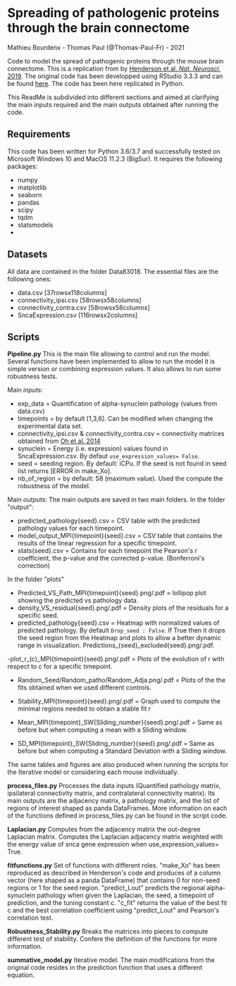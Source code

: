 # Spreading of pathologenic proteins through the brain connectome
Mathieu Bourdenx - Thomas Paul (@Thomas-Paul-Fr) - 2021

Code to model the spread of pathogenic proteins through the mouse brain connectome. This is a replication from by [Henderson et al. *Nat. Neurosci*, 2019](https://www.nature.com/articles/s41593-019-0457-5). The original code has been developped using RStudio 3.3.3 and can be found [here](https://github.com/ejcorn/connectome_diffusion). The code has been here replicated in Python. 

This ReadMe is subdivided into different sections and aimed at clarifying the main inputs required and the main outputs obtained after running the code.

## Requirements
This code has been written for Python 3.6/3.7 and successfully tested on Microsoft Windows 10 and MacOS 11.2.3 (BigSur). 
It requires the following packages:
- numpy
- matplotlib
- seaborn		
- pandas
- scipy
- tqdm
- statsmodels
- 
## Datasets
All data are contained in the folder Data83018. The essential files are the following ones:
- data.csv [37rowsx118columns]
- connectivity_ipsi.csv [58rowsx58columns]
- connectivity_contra.csv [58rowsx58columns]
- SncaExpression.csv [116rowsx2columns]

## Scripts

**Pipeline.py**
This is the main file allowing to control and run the model. Several functions have been implemented to allow to run the model it is simple version or combining expression values. It also allows to run some robustness tests. 

Main *inputs*:
- exp_data = Quantification of alpha-synuclein pathology (values from data.csv)
- timepoints = by default [1,3,6]. Can be modified when changing the experimental data set.
- connectivity_ipsi.csv & connectivity_contra.csv = connectivity matrices obtained from [Oh et al. 2014](https://www.nature.com/articles/nature13186)
- synuclein = Energy (i.e. expression) values found in SncaExpression.csv. By defaut ```use_expression_values= False```. 
- seed = seeding region. By default: iCPu. If the seed is not found in seed list returns [ERROR in make_Xo].
- nb_of_region = by default: 58 (maximum value). Used the compute the robustness of the model.

Main *outputs*:
The main outputs are saved in two main folders.
In the folder "output":
- predicted_pathology{seed}.csv = CSV table with the predicted pathology values for each timepoint.
- model_output_MPI{timepoint}{seed}.csv = CSV table that contains the results of the linear regression for a specific timepoint.
- stats{seed}.csv = Contains for each timepoint the Pearson's r coefficient, the p-value and the corrected p-value. (Bonferroni's correction)

In the folder "plots"
- Predicted_VS_Path_MPI{timepoint}{seed}.png/.pdf = lollipop plot showing the predicted vs pathology data.
- density_VS_residual{seed}.png/.pdf = Density plots of the residuals for a specific seed.
- predicted_pathology{seed}.csv = Heatmap with normalized values of predicted pathology. By default ```Drop_seed : False```. If True then it drops the seed region from the Heatmap and plots to allow a better dynamic range in visualization. Predictions_{seed}_excluded{seed}.png/.pdf.

-plot_r_(c)_MPI{timepoint}{seed}.png/.pdf = Plots of the evolution of r with respect to c
for a specific timepoint.

- Random_Seed/Random_patho/Random_Adja.png/.pdf = Plots of the the fits obtained when we used different controls.

- Stability_MPI{timepoint}{seed}.png/.pdf = Graph used to compute the minimal regions needed to
obtain a stable fit r

- Mean_MPI{timepoint}_SW{Sliding_number}{seed}.png/.pdf = Same as before but when computing a mean with a Sliding
window.

- SD_MPI{timepoint}_SW{Sliding_number}{seed}.png/.pdf = Same as before but when computing a Standard Deviation 
with a Sliding window.

The same tables and figures are also produced when running the scripts for the Iterative model or considering
each mouse individually.


**process_files.py**
	Processes the data inputs (Quantified pathology matrix, ipsilateral connectivity matrix, 
	and contralateral connectivity matrix). Its main outputs are the adjacency matrix, a 
	pathology matrix, and the list of regions of interest shaped as panda DataFrames. 
	More information on each of the functions defined in process_files.py can be found in the script code.

**Laplacian.py**
	Computes from the adjacency matrix the out-degree Laplacian matrix. Computes the Laplacian adjacency
	matrix weighted with the energy value of snca gene expression when use_expression_values= True.

**fitfunctions.py**
	Set of functions with different roles. "make_Xo" has been reproduced as described in Henderson's code and
	produces of a column vector (here shaped as a panda DataFrame) that contains 0 for non-seed regions or 1 
	for the seed region.
	"predict_Lout" predicts the regional alpha-synuclein pathology when given the Laplacian, the seed, a timepoint 
	of prediction, and the tuning constant c. 
	"c_fit" returns the value of the best fit c and the best correlation coefficient using "predict_Lout" and 
	Pearson's correlation test.

**Robustness_Stability.py**
	Breaks the matrices into pieces to compute different test of stability. Confere the definition of the functions for more
	information.

**summative_model.py**
	Iterative model. The main modifications from the original code resides in the prediction function that uses a different
	equation.


